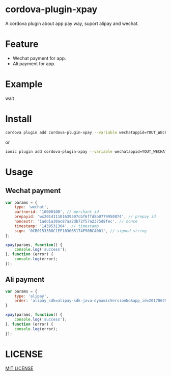 # cordova-plugin-xpay

A cordova plugin about app pay way, suport alipay and wechat.

# Feature

- Wechat payment for app.
-  Ali payment for app.

# Example
wait
# Install
```bash
cordova plugin add cordova-plugin-xpay --variable wechatappid=YOUT_WECHATAPPID --variable aliappid=YOUT_ALIPAYAPPID
```

or

```bash
ionic plugin add cordova-plugin-xpay --variable wechatappid=YOUT_WECHATAPPID --variable aliappid=YOUT_ALIPAYAPPID
```

# Usage

## Wechat payment

```Javascript
var params = {
    type: 'wechat',
    partnerid: '10000100', // merchant id
    prepayid: 'wx201411101639507cbf6ffd8b0779950874', // prepay id
    noncestr: '1add1a30ac87aa2db72f57a2375d8fec', // nonce
    timestamp: '1439531364', // timestamp
    sign: '0CB01533B8C1EF103065174F50BCA001', // signed string
};

xpay(params, function() {
    console.log('success');
}, function (error) {
    console.log(error);
});
```

## Ali payment

```Javascript
var params = {
    type: 'alipay',
    order: 'alipay_sdk=alipay-sdk-java-dynamicVersionNo&app_id=2017062907602740&...', // this string return by back-end
}

xpay(params, function() {
    console.log('success');
}, function (error) {
    console.log(error);
});
```
# LICENSE

[MIT LICENSE](http://opensource.org/licenses/MIT)

